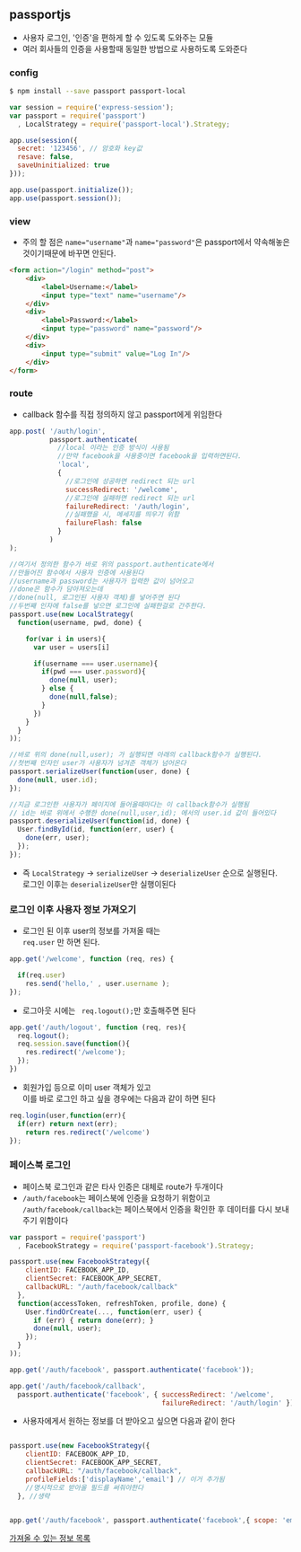 ## passportjs

- 사용자 로그인, '인증'을 편하게 할 수 있도록 도와주는 모듈
- 여러 회사들의 인증을 사용할때 동일한 방법으로 사용하도록 도와준다

### config
```bash
$ npm install --save passport passport-local
```

```js
var session = require('express-session');
var passport = require('passport')
  , LocalStrategy = require('passport-local').Strategy;

app.use(session({
  secret: '123456', // 암호화 key값
  resave: false,
  saveUninitialized: true
}));

app.use(passport.initialize());
app.use(passport.session());
```

### view
- 주의 할 점은 `name="username"`과 `name="password"`은 passport에서 약속해놓은 것이기때문에 바꾸면 안된다.
```html
<form action="/login" method="post">
    <div>
        <label>Username:</label>
        <input type="text" name="username"/>
    </div>
    <div>
        <label>Password:</label>
        <input type="password" name="password"/>
    </div>
    <div>
        <input type="submit" value="Log In"/>
    </div>
</form>
```
### route
- callback 함수를 직접 정의하지 않고 passport에게 위임한다
```js
app.post( '/auth/login',  
          passport.authenticate(
            //local 이라는 인증 방식이 사용됨
            //만약 facebook을 사용중이면 facebook을 입력하면된다.
            'local',
            {
              //로그인에 성공하면 redirect 되는 url
              successRedirect: '/welcome',
              //로그인에 실패하면 redirect 되는 url
              failureRedirect: '/auth/login',
              //실패했을 시, 메세지를 띄우기 위함
              failureFlash: false
            }
          )
);

//여기서 정의한 함수가 바로 위의 passport.authenticate에서
//만들어진 함수에서 사용자 인증에 사용된다
//username과 password는 사용자가 입력한 값이 넘어오고
//done은 함수가 담아져오는데
//done(null, 로그인된 사용자 객체)를 넣어주면 된다
//두번째 인자에 false를 넣으면 로그인에 실패한걸로 간주한다.
passport.use(new LocalStrategy(
  function(username, pwd, done) {

    for(var i in users){
      var user = users[i]

      if(username === user.username){
        if(pwd === user.password){
          done(null, user);
        } else {
          done(null,false);
        }
      })
    }
  }
));

//바로 위의 done(null,user); 가 실행되면 아래의 callback함수가 실행된다.
//첫번째 인자인 user가 사용자가 넘겨준 객체가 넘어온다
passport.serializeUser(function(user, done) {
  done(null, user.id);
});

//지금 로그인한 사용자가 페이지에 들어올때마다는 이 callback함수가 실행됨
// id는 바로 위에서 수행한 done(null,user,id); 에서의 user.id 값이 들어있다
passport.deserializeUser(function(id, done) {
  User.findById(id, function(err, user) {
    done(err, user);
  });
});
```
- 즉 `LocalStrategy` -> `serializeUser` -> `deserializeUser` 순으로 실행된다.  
  로그인 이후는 `deserializeUser`만 실행이된다

### 로그인 이후 사용자 정보 가져오기
  - 로그인 된 이후 user의 정보를 가져올 때는  
    `req.user` 만 하면 된다.
```js
app.get('/welcome', function (req, res) {

  if(req.user)
    res.send('hello,' , user.username );
});  
```

- 로그아웃 시에는 ` req.logout();`만 호출해주면 된다
```js
app.get('/auth/logout', function (req, res){
  req.logout();
  req.session.save(function(){
    res.redirect('/welcome');  
  });
})
```

- 회원가입 등으로 이미 user 객체가 있고  
  이를 바로 로그인 하고 싶을 경우에는 다음과 같이 하면 된다
```js
req.login(user,function(err){
  if(err) return next(err);
    return res.redirect('/welcome')
});
```
### 페이스북 로그인

- 페이스북 로그인과 같은 타사 인증은 대체로 route가 두개이다
- `/auth/facebook`는 페이스북에 인증을 요청하기 위함이고  
  `/auth/facebook/callback`는 페이스북에서 인증을 확인한 후 데이터를 다시 보내주기 위함이다  

```js
var passport = require('passport')
  , FacebookStrategy = require('passport-facebook').Strategy;

passport.use(new FacebookStrategy({
    clientID: FACEBOOK_APP_ID,
    clientSecret: FACEBOOK_APP_SECRET,
    callbackURL: "/auth/facebook/callback"
  },
  function(accessToken, refreshToken, profile, done) {
    User.findOrCreate(..., function(err, user) {
      if (err) { return done(err); }
      done(null, user);
    });
  }
));
```

```js
app.get('/auth/facebook', passport.authenticate('facebook'));

app.get('/auth/facebook/callback',
  passport.authenticate('facebook', { successRedirect: '/welcome',
                                      failureRedirect: '/auth/login' }));
```

- 사용자에게서 원하는 정보를 더 받아오고 싶으면 다음과 같이 한다
```js

passport.use(new FacebookStrategy({
    clientID: FACEBOOK_APP_ID,
    clientSecret: FACEBOOK_APP_SECRET,
    callbackURL: "/auth/facebook/callback",
    profileFields:['displayName','email'] // 이거 추가됨
    //명시적으로 받아올 필드를 써줘야한다
  }, //생략


app.get('/auth/facebook', passport.authenticate('facebook',{ scope: 'email' }));
```
[가져올 수 있는 정보 목록](https://developers.facebook.com/docs/facebook-login/permissions/)
